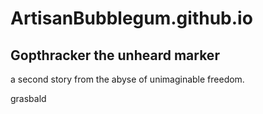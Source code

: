 # ArtisanBubblegum.github.io

## Gopthracker the unheard marker

a second story from the abyse of unimaginable freedom.

grasbald
